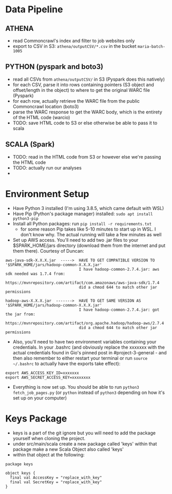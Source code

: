# Data Pipeline

## ATHENA
- read Commoncrawl's index and filter to job websites only
- export to CSV in S3: `athena/outputCSV/*.csv` in the bucket `maria-batch-1005`

## PYTHON (pyspark and boto3)
- read all CSVs from `athena/outputCSV/` in S3 (Pyspark does this natively)
- for each CSV, parse it into rows containing pointers (S3 object and offset/length in the object) to where to get the original WARC file (Pyspark)
- for each row, actually retrieve the WARC file from the public Commoncrawl location (boto3)
- parse the WARC response to get the WARC body, which is the entirety of the HTML code (warcio)
- TODO: save HTML code to S3 or else otherwise be able to pass it to scala

## SCALA (Spark)
- TODO: read in the HTML code from S3 or however else we're passing the HTML code
- TODO: actually run our analyses
- 

# Environment Setup
- Have Python 3 installed (I'm using 3.8.5, which came default with WSL)
- Have Pip (Python's package manager) installed: `sudo apt install python3-pip`
- Install all Python packages: run `pip install -r requirements.txt`
	- for some reason Pip takes like 5-10 minutes to start up in WSL. I don't know why. The actual running will take a few minutes as well
- Set up AWS access. You'll need to add two .jar files to your $SPARK_HOME/jars directory (download them from the internet and put them there). Courtesy of Duncan:
```
aws-java-sdk-X.X.X.jar  ----->	HAVE TO GET COMPATIBLE VERSION TO '$SPARK_HOME/jars/hadoop-common-X.X.X.jar'
                                I have hadoop-common-2.7.4.jar: aws sdk needed was 1.7.4 from:
                                https://mvnrepository.com/artifact/com.amazonaws/aws-java-sdk/1.7.4
                                did a chmod 644 to match other jar permissions

hadoop-aws-X.X.X.jar  -------> 	HAVE TO GET SAME VERSION AS '$SPARK_HOME/jars/hadoop-common-X.X.X.jar'
                                I have hadoop-common-2.7.4.jar: got the jar from:
                                https://mvnrepository.com/artifact/org.apache.hadoop/hadoop-aws/2.7.4
                                did a chmod 644 to match other jar permissions
```
- Also, you'll need to have two environment variables containing your credentials. In your .bashrc (and obviously replace the xxxxxxx with the actual credentials found in Gio's pinned post in #project-3-general - and then also remember to either restart your terminal or run `source ~/.bashrc` to actually have the exports take effect):
```
export AWS_ACCESS_KEY_ID=xxxxxxx
export AWS_SECRET_ACCESS_KEY=xxxxxxxx
```
- Everything is now set up. You should be able to run `python3 fetch_job_pages.py` (or `python` instead of `python3` depending on how it's set up on your computer)

# Keys Package
- keys is a part of the git ignore but you will need to add the package yourself when cloning the project.
- under src/main/scala create a new package called 'keys' within that package make a new Scala Object also called 'keys'
- within that object at the following:
```
package keys

object keys {
  final val AccessKey = "replace_with_key"
  final val SecretKey = "replace_with_key"
}
```

